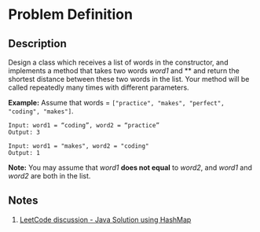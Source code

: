 # Problem Definition

## Description

Design a class which receives a list of words in the constructor, and implements a method that takes two words *word1* and ** and return the shortest distance between these two words in the list. Your method will be called repeatedly many times with different parameters.

**Example:**
Assume that words = `["practice", "makes", "perfect", "coding", "makes"]`.

```text
Input: word1 = “coding”, word2 = “practice”
Output: 3
```

```text
Input: word1 = "makes", word2 = "coding"
Output: 1
```

**Note:** You may assume that *word1* **does not equal** to *word2*, and *word1* and *word2* are both in the list.

## Notes

1. [LeetCode discussion - Java Solution using HashMap](https://leetcode.com/problems/shortest-word-distance-ii/discuss/67028/Java-Solution-using-HashMap)